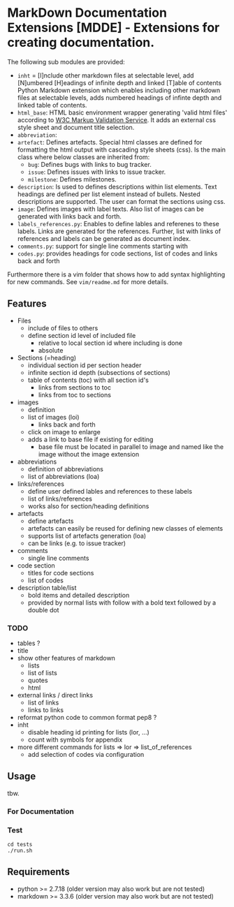 # MarkDown Documentation Extensions [MDDE] - Extensions for creating documentation.
The following sub modules are provided:

* `inht` = [I]nclude other markdown files at selectable level, add [N]umbered [H]eadings of infinite depth and linked [T]able of contents
  Python Markdown extension which enables including other markdown files at selectable levels, adds numbered headings of infinte depth and linked table of contents.
* `html_base`: HTML basic environment wrapper generating 'valid html files' according to [W3C Markup Validation Service](https://validator.w3.org/). It adds an external css style sheet and document title selection.
* `abbreviation`: 
* `artefact`: Defines artefacts. Special html classes are defined for formatting the html output with cascading style sheets (css). Is the main class where below classes are inherited from:
  * `bug`: Defines bugs with links to bug tracker.
  * `issue`: Defines issues with links to issue tracker.
  * `milestone`: Defines milestones.
* `description`: Is used to defines descriptions within list elements. Text headings are defined per list element instead of bullets. Nested descriptions are supported. The user can format the sections using css.
* `image`: Defines images with label texts. Also list of images can be generated with links back and forth.
* `labels_references.py`: Enables to define lables and referenes to these labels. Links are generated for the references. Further, list with links of references and labels can be generated as document index.
* `comments.py`: support for single line comments starting with 
* `codes.py`: provides headings for code sections, list of codes and links back and forth

Furthermore there is a vim folder that shows how to add syntax highlighting for new commands.
See `vim/readme.md` for more details.

## Features
* Files
  * include of files to others
  * define section id level of included file
    * relative to local section id where including is done
    * absolute
* Sections (=heading)
  * individual section id per section header
  * infinite section id depth (subsections of sections)
  * table of contents (toc) with all section id's
    * links from sections to toc
    * links from toc to sections
* images
  * definition
  * list of images (loi)
    * links back and forth
  * click on image to enlarge
  * adds a link to base file if existing for editing
    * base file must be located in parallel to image and named like the image without the image extension
* abbreviations
  * definition of abbreviations
  * list of abbreviations (loa)
* links/references
  * define user defined lables and references to these labels
  * list of links/references
  * works also for section/heading definitions
* artefacts
  * define artefacts
  * artefacts can easily be reused for defining new classes of elements
  * supports list of artefacts generation (loa)
  * can be links (e.g. to issue tracker)
* comments
  * single line comments
* code section
  * titles for code sections
  * list of codes
* description table/list
  * bold items and detailed description
  * provided by normal lists with follow with a bold text followed by a double dot

### TODO
* tables ?
* title
* show other features of markdown
  * lists
  * list of lists
  * quotes
  * html
* external links / direct links
  * list of links
  * links to links
* reformat python code to common format pep8 ?
* inht
  * disable heading id printing for lists (lor, ...)
  * count with symbols for appendix
* more different commands for lists => lor => list_of_references
  * add selection of codes via configuration

## Usage
tbw.

### For Documentation

### Test
```
cd tests
./run.sh
```

## Requirements
* python >= 2.7.18 (older version may also work but are not tested)
* markdown >= 3.3.6 (older version may also work but are not tested)
